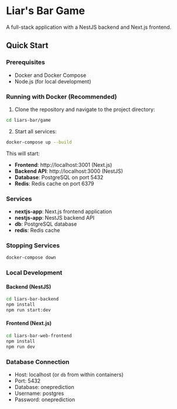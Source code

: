 # Liar's Bar Game

A full-stack application with a NestJS backend and Next.js frontend.

## Quick Start

### Prerequisites
- Docker and Docker Compose
- Node.js (for local development)

### Running with Docker (Recommended)

1. Clone the repository and navigate to the project directory:
```bash
cd liars-bar/game
```

2. Start all services:
```bash
docker-compose up --build
```

This will start:
- **Frontend**: http://localhost:3001 (Next.js)
- **Backend API**: http://localhost:3000 (NestJS)
- **Database**: PostgreSQL on port 5432
- **Redis**: Redis cache on port 6379

### Services

- **nextjs-app**: Next.js frontend application
- **nestjs-app**: NestJS backend API
- **db**: PostgreSQL database
- **redis**: Redis cache

### Stopping Services

```bash
docker-compose down
```

### Local Development

#### Backend (NestJS)
```bash
cd liars-bar-backend
npm install
npm run start:dev
```

#### Frontend (Next.js)
```bash
cd liars-bar-web-frontend
npm install
npm run dev
```

### Database Connection
- Host: localhost (or `db` from within containers)
- Port: 5432
- Database: oneprediction
- Username: postgres
- Password: oneprediction